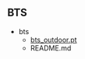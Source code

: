 ## BTS
 * bts
   * [bts_outdoor.pt](https://o365cbnu-my.sharepoint.com/:u:/g/personal/2019132001_cbnu_ac_kr/ES0GPFV8I8pHnr8LmZd_I3ABNgdrchMxoSgWl248G39EtA?e=eqlknF)
   * README.md
